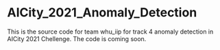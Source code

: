 # AICity_2021_Anomaly_Detection
This is the source code for team whu_iip for track 4 anomaly detection in AICity 2021 Chellenge.
The code is coming soon.
